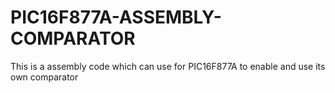 # PIC16F877A-ASSEMBLY-COMPARATOR
 This is a assembly code which can use for PIC16F877A to enable and use its own comparator
